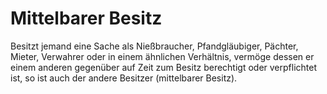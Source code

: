 # Mittelbarer Besitz

Besitzt jemand eine Sache als Nießbraucher, Pfandgläubiger, Pächter, Mieter, Verwahrer oder in einem ähnlichen Verhältnis, vermöge dessen er einem anderen gegenüber auf Zeit zum Besitz berechtigt oder verpflichtet ist, so ist auch der andere Besitzer (mittelbarer Besitz). 


